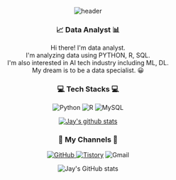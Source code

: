 
<div align='center'>

 ![header](https://capsule-render.vercel.app/api?type=waving&color=126B51&height=150&section=header&text=GeonJae%20Oh&fontSize=65&fontColor=2E2E2E&animation=twinkling)



 ### 📈 Data Analyst 📊
 
 Hi there! I'm data analyst.  
 I'm analyzing data using PYTHON, R, SQL.  
 I'm also interested in AI tech industry including ML, DL.  
 My dream is to be a data specialist. 😀
<br/>

### 💻 Tech Stacks 💻
<img alt="Python" src ="https://img.shields.io/badge/Python-3776AB.svg?&style=for-the-badge&logo=Python&logoColor=white"/> <img alt="R" src ="https://img.shields.io/badge/R-276DC3.svg?&style=for-the-badge&logo=R&logoColor=white"/> <img alt="MySQL" src ="https://img.shields.io/badge/MySQL-4479A1.svg?&style=for-the-badge&logo=MySQL&logoColor=white"/>

[![Jay's github stats](https://github-readme-stats.vercel.app/api/top-langs/?username=jaydatum&show_icons=true&hide_border=true&title_color=004386&icon_color=004386&layout=compact)](https://github.com/jaydatum)


### 📌 My Channels 📌
<a href = "https://github.com/jaydatum"><img alt="GitHub" src ="https://img.shields.io/badge/GitHub-181717.svg?&style=for-the-badge&logo=GitHub&logoColor=white"/>
</a> <a href = "https://jaydatum.tistory.com/"> <img alt="Tistory" src ="https://img.shields.io/badge/Tistory-orange.svg?&style=for-the-badge"/></a>
<img alt="Gmail" src 
="https://img.shields.io/badge/jay3108@naver.com-03C75A.svg?&style=for-the-badge&logo=Naver&logoColor=white"/>
 
![Jay's GitHub stats](https://github-readme-stats.vercel.app/api?username=jaydatum&show_icons=true&theme=radical)

</div>

